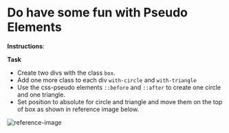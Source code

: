 # Do have some fun with Pseudo Elements

**Instructions**:

**Task**

- Create two divs with the class `box`.
- Add one more class to each div `with-circle` and `with-triangle`
- Use the css-pseudo elements `::before` and `::after` to create one circle and one triangle.
- Set position to absolute for circle and triangle and move them on the top of box as shown in reference image below.

![reference-image](sample-image.jpg)
